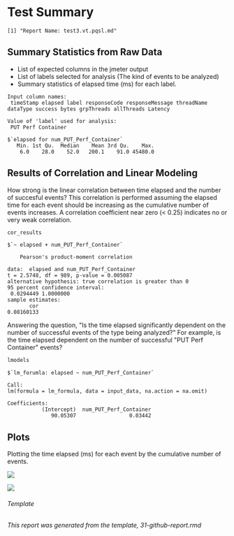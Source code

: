 Test Summary
================

    [1] "Report Name: test3.vt.pqsl.md"

Summary Statistics from Raw Data
--------------------------------

-   List of expected columns in the jmeter output
-   List of labels selected for analysis (The kind of events to be analyzed)
-   Summary statistics of elapsed time (ms) for each label.

<!-- -->

    Input column names:
     timeStamp elapsed label responseCode responseMessage threadName dataType success bytes grpThreads allThreads Latency

    Value of 'label' used for analysis:
     PUT Perf Container

    $`elapsed for num_PUT_Perf_Container`
       Min. 1st Qu.  Median    Mean 3rd Qu.    Max. 
        6.0    28.0    52.0   200.1    91.0 45480.0 

Results of Correlation and Linear Modeling
------------------------------------------

How strong is the linear correlation between time elapsed and the number of succesful events? This correlation is performed assuming the elapsed time for each event should be increasing as the cumulative number of events increases. A correlation coefficient near zero (&lt; 0.25) indicates no or very weak correlation.

``` r
cor_results
```

    $`~ elapsed + num_PUT_Perf_Container`

        Pearson's product-moment correlation

    data:  elapsed and num_PUT_Perf_Container
    t = 2.5748, df = 989, p-value = 0.005087
    alternative hypothesis: true correlation is greater than 0
    95 percent confidence interval:
     0.0294449 1.0000000
    sample estimates:
           cor 
    0.08160133 

Answering the question, "Is the time elapsed significantly dependent on the number of successful events of the type being analyzed?" For example, is the time elapsed dependent on the number of successful "PUT Perf Container" events?

``` r
lmodels
```

    $`lm_forumla: elapsed ~ num_PUT_Perf_Container`

    Call:
    lm(formula = lm_formula, data = input_data, na.action = na.omit)

    Coefficients:
               (Intercept)  num_PUT_Perf_Container  
                  90.05307                 0.03442  

Plots
-----

Plotting the time elapsed (ms) for each event by the cumulative number of events.

![](/home/grosscol/workspace/fcrepo_perf_analysis/build/test3.vt.pqsl_files/figure-markdown_github/bin_plots-1.png)

![](/home/grosscol/workspace/fcrepo_perf_analysis/build/test3.vt.pqsl_files/figure-markdown_github/dot_plots-1.png)

###### Template

*This report was generated from the template, 31-github-report.rmd*
